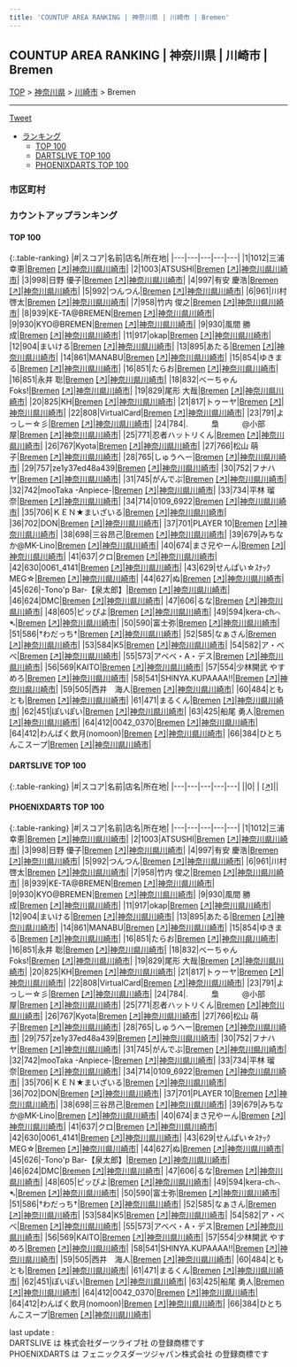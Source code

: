 ```yaml
---
title: 'COUNTUP AREA RANKING | 神奈川県 | 川崎市 | Bremen'
---
```

## COUNTUP AREA RANKING | 神奈川県 | 川崎市 | Bremen

[TOP](/darts/rank/) > [神奈川県](/darts/rank/神奈川県/) > [川崎市](/darts/rank/神奈川県/川崎市/) > Bremen

___

<a href="https://twitter.com/share?ref_src=twsrc%5Etfw" data-text="COUNTUP AREA RANKING | 神奈川県川崎市Bremen" class="twitter-share-button" data-hashtags="DARTSLIVE,PHOENIXDARTS,darts,ダーツ" data-show-count="false">Tweet</a>

* [ランキング](#カウントアップランキング)
    * [TOP 100](#top-100)
    * [DARTSLIVE TOP 100](#dartslive-top-100)
    * [PHOENIXDARTS TOP 100](#phoenixdarts-top-100)

### 市区町村

<ul>

</ul>

### カウントアップランキング

#### TOP 100



{:.table-ranking}
|#|スコア|名前|店名|所在地|
|---|---|---|---|---|
|1|1012|<span class="rank-name-pd"><span class="pro-icon-pd"></span>三浦 幸恵</span>|<a href="/darts/rank/shops/69199.html">Bremen</a> <a href="https://vs.phoenixdarts.com/jp/shop/shopDetailInfo/s_69199?s_seq=69199">[↗]</a>|<a href="/darts/rank/神奈川県/川崎市">神奈川県川崎市</a>|
|2|1003|<span class="rank-name-pd">ATSUSHI</span>|<a href="/darts/rank/shops/69199.html">Bremen</a> <a href="https://vs.phoenixdarts.com/jp/shop/shopDetailInfo/s_69199?s_seq=69199">[↗]</a>|<a href="/darts/rank/神奈川県/川崎市">神奈川県川崎市</a>|
|3|998|<span class="rank-name-pd">日野 優子</span>|<a href="/darts/rank/shops/69199.html">Bremen</a> <a href="https://vs.phoenixdarts.com/jp/shop/shopDetailInfo/s_69199?s_seq=69199">[↗]</a>|<a href="/darts/rank/神奈川県/川崎市">神奈川県川崎市</a>|
|4|997|<span class="rank-name-pd"><span class="pro-icon-pd"></span>有安 慶浩</span>|<a href="/darts/rank/shops/69199.html">Bremen</a> <a href="https://vs.phoenixdarts.com/jp/shop/shopDetailInfo/s_69199?s_seq=69199">[↗]</a>|<a href="/darts/rank/神奈川県/川崎市">神奈川県川崎市</a>|
|5|992|<span class="rank-name-pd">つんつん</span>|<a href="/darts/rank/shops/69199.html">Bremen</a> <a href="https://vs.phoenixdarts.com/jp/shop/shopDetailInfo/s_69199?s_seq=69199">[↗]</a>|<a href="/darts/rank/神奈川県/川崎市">神奈川県川崎市</a>|
|6|961|<span class="rank-name-pd"><span class="pro-icon-pd"></span>川村 啓太</span>|<a href="/darts/rank/shops/69199.html">Bremen</a> <a href="https://vs.phoenixdarts.com/jp/shop/shopDetailInfo/s_69199?s_seq=69199">[↗]</a>|<a href="/darts/rank/神奈川県/川崎市">神奈川県川崎市</a>|
|7|958|<span class="rank-name-pd">竹内 俊之</span>|<a href="/darts/rank/shops/69199.html">Bremen</a> <a href="https://vs.phoenixdarts.com/jp/shop/shopDetailInfo/s_69199?s_seq=69199">[↗]</a>|<a href="/darts/rank/神奈川県/川崎市">神奈川県川崎市</a>|
|8|939|<span class="rank-name-pd">KE-TA@BREMEN</span>|<a href="/darts/rank/shops/69199.html">Bremen</a> <a href="https://vs.phoenixdarts.com/jp/shop/shopDetailInfo/s_69199?s_seq=69199">[↗]</a>|<a href="/darts/rank/神奈川県/川崎市">神奈川県川崎市</a>|
|9|930|<span class="rank-name-pd">KYO@BREMEN</span>|<a href="/darts/rank/shops/69199.html">Bremen</a> <a href="https://vs.phoenixdarts.com/jp/shop/shopDetailInfo/s_69199?s_seq=69199">[↗]</a>|<a href="/darts/rank/神奈川県/川崎市">神奈川県川崎市</a>|
|9|930|<span class="rank-name-pd"><span class="pro-icon-pd"></span>風間 勝成</span>|<a href="/darts/rank/shops/69199.html">Bremen</a> <a href="https://vs.phoenixdarts.com/jp/shop/shopDetailInfo/s_69199?s_seq=69199">[↗]</a>|<a href="/darts/rank/神奈川県/川崎市">神奈川県川崎市</a>|
|11|917|<span class="rank-name-pd">okap</span>|<a href="/darts/rank/shops/69199.html">Bremen</a> <a href="https://vs.phoenixdarts.com/jp/shop/shopDetailInfo/s_69199?s_seq=69199">[↗]</a>|<a href="/darts/rank/神奈川県/川崎市">神奈川県川崎市</a>|
|12|904|<span class="rank-name-pd">まいける</span>|<a href="/darts/rank/shops/69199.html">Bremen</a> <a href="https://vs.phoenixdarts.com/jp/shop/shopDetailInfo/s_69199?s_seq=69199">[↗]</a>|<a href="/darts/rank/神奈川県/川崎市">神奈川県川崎市</a>|
|13|895|<span class="rank-name-pd">あたる</span>|<a href="/darts/rank/shops/69199.html">Bremen</a> <a href="https://vs.phoenixdarts.com/jp/shop/shopDetailInfo/s_69199?s_seq=69199">[↗]</a>|<a href="/darts/rank/神奈川県/川崎市">神奈川県川崎市</a>|
|14|861|<span class="rank-name-pd">MANABU</span>|<a href="/darts/rank/shops/69199.html">Bremen</a> <a href="https://vs.phoenixdarts.com/jp/shop/shopDetailInfo/s_69199?s_seq=69199">[↗]</a>|<a href="/darts/rank/神奈川県/川崎市">神奈川県川崎市</a>|
|15|854|<span class="rank-name-pd">ゆきまる</span>|<a href="/darts/rank/shops/69199.html">Bremen</a> <a href="https://vs.phoenixdarts.com/jp/shop/shopDetailInfo/s_69199?s_seq=69199">[↗]</a>|<a href="/darts/rank/神奈川県/川崎市">神奈川県川崎市</a>|
|16|851|<span class="rank-name-pd">たらお</span>|<a href="/darts/rank/shops/69199.html">Bremen</a> <a href="https://vs.phoenixdarts.com/jp/shop/shopDetailInfo/s_69199?s_seq=69199">[↗]</a>|<a href="/darts/rank/神奈川県/川崎市">神奈川県川崎市</a>|
|16|851|<span class="rank-name-pd"><span class="pro-icon-pd"></span>永井 聡</span>|<a href="/darts/rank/shops/69199.html">Bremen</a> <a href="https://vs.phoenixdarts.com/jp/shop/shopDetailInfo/s_69199?s_seq=69199">[↗]</a>|<a href="/darts/rank/神奈川県/川崎市">神奈川県川崎市</a>|
|18|832|<span class="rank-name-pd">べーちゃんFoks!</span>|<a href="/darts/rank/shops/69199.html">Bremen</a> <a href="https://vs.phoenixdarts.com/jp/shop/shopDetailInfo/s_69199?s_seq=69199">[↗]</a>|<a href="/darts/rank/神奈川県/川崎市">神奈川県川崎市</a>|
|19|829|<span class="rank-name-pd">尾形 大哉</span>|<a href="/darts/rank/shops/69199.html">Bremen</a> <a href="https://vs.phoenixdarts.com/jp/shop/shopDetailInfo/s_69199?s_seq=69199">[↗]</a>|<a href="/darts/rank/神奈川県/川崎市">神奈川県川崎市</a>|
|20|825|<span class="rank-name-pd">KH</span>|<a href="/darts/rank/shops/69199.html">Bremen</a> <a href="https://vs.phoenixdarts.com/jp/shop/shopDetailInfo/s_69199?s_seq=69199">[↗]</a>|<a href="/darts/rank/神奈川県/川崎市">神奈川県川崎市</a>|
|21|817|<span class="rank-name-pd">トゥーヤ</span>|<a href="/darts/rank/shops/69199.html">Bremen</a> <a href="https://vs.phoenixdarts.com/jp/shop/shopDetailInfo/s_69199?s_seq=69199">[↗]</a>|<a href="/darts/rank/神奈川県/川崎市">神奈川県川崎市</a>|
|22|808|<span class="rank-name-pd">VirtualCard</span>|<a href="/darts/rank/shops/69199.html">Bremen</a> <a href="https://vs.phoenixdarts.com/jp/shop/shopDetailInfo/s_69199?s_seq=69199">[↗]</a>|<a href="/darts/rank/神奈川県/川崎市">神奈川県川崎市</a>|
|23|791|<span class="rank-name-pd">よっしー☆彡</span>|<a href="/darts/rank/shops/69199.html">Bremen</a> <a href="https://vs.phoenixdarts.com/jp/shop/shopDetailInfo/s_69199?s_seq=69199">[↗]</a>|<a href="/darts/rank/神奈川県/川崎市">神奈川県川崎市</a>|
|24|784|<span class="rank-name-pd">.　　　梟　　　@小部屋</span>|<a href="/darts/rank/shops/69199.html">Bremen</a> <a href="https://vs.phoenixdarts.com/jp/shop/shopDetailInfo/s_69199?s_seq=69199">[↗]</a>|<a href="/darts/rank/神奈川県/川崎市">神奈川県川崎市</a>|
|25|771|<span class="rank-name-pd">忍者ハットリくん</span>|<a href="/darts/rank/shops/69199.html">Bremen</a> <a href="https://vs.phoenixdarts.com/jp/shop/shopDetailInfo/s_69199?s_seq=69199">[↗]</a>|<a href="/darts/rank/神奈川県/川崎市">神奈川県川崎市</a>|
|26|767|<span class="rank-name-pd">Kyota</span>|<a href="/darts/rank/shops/69199.html">Bremen</a> <a href="https://vs.phoenixdarts.com/jp/shop/shopDetailInfo/s_69199?s_seq=69199">[↗]</a>|<a href="/darts/rank/神奈川県/川崎市">神奈川県川崎市</a>|
|27|766|<span class="rank-name-pd"><span class="pro-icon-pd"></span>松山 萌子</span>|<a href="/darts/rank/shops/69199.html">Bremen</a> <a href="https://vs.phoenixdarts.com/jp/shop/shopDetailInfo/s_69199?s_seq=69199">[↗]</a>|<a href="/darts/rank/神奈川県/川崎市">神奈川県川崎市</a>|
|28|765|<span class="rank-name-pd">しゅうへー</span>|<a href="/darts/rank/shops/69199.html">Bremen</a> <a href="https://vs.phoenixdarts.com/jp/shop/shopDetailInfo/s_69199?s_seq=69199">[↗]</a>|<a href="/darts/rank/神奈川県/川崎市">神奈川県川崎市</a>|
|29|757|<span class="rank-name-pd">ze1y37ed48a439</span>|<a href="/darts/rank/shops/69199.html">Bremen</a> <a href="https://vs.phoenixdarts.com/jp/shop/shopDetailInfo/s_69199?s_seq=69199">[↗]</a>|<a href="/darts/rank/神奈川県/川崎市">神奈川県川崎市</a>|
|30|752|<span class="rank-name-pd">フナハヤ</span>|<a href="/darts/rank/shops/69199.html">Bremen</a> <a href="https://vs.phoenixdarts.com/jp/shop/shopDetailInfo/s_69199?s_seq=69199">[↗]</a>|<a href="/darts/rank/神奈川県/川崎市">神奈川県川崎市</a>|
|31|745|<span class="rank-name-pd">がんでぶ</span>|<a href="/darts/rank/shops/69199.html">Bremen</a> <a href="https://vs.phoenixdarts.com/jp/shop/shopDetailInfo/s_69199?s_seq=69199">[↗]</a>|<a href="/darts/rank/神奈川県/川崎市">神奈川県川崎市</a>|
|32|742|<span class="rank-name-pd">mooTaka -Anpiece-</span>|<a href="/darts/rank/shops/69199.html">Bremen</a> <a href="https://vs.phoenixdarts.com/jp/shop/shopDetailInfo/s_69199?s_seq=69199">[↗]</a>|<a href="/darts/rank/神奈川県/川崎市">神奈川県川崎市</a>|
|33|734|<span class="rank-name-pd"><span class="pro-icon-pd"></span>平林 瑠奈</span>|<a href="/darts/rank/shops/69199.html">Bremen</a> <a href="https://vs.phoenixdarts.com/jp/shop/shopDetailInfo/s_69199?s_seq=69199">[↗]</a>|<a href="/darts/rank/神奈川県/川崎市">神奈川県川崎市</a>|
|34|714|<span class="rank-name-pd">0109_6922</span>|<a href="/darts/rank/shops/69199.html">Bremen</a> <a href="https://vs.phoenixdarts.com/jp/shop/shopDetailInfo/s_69199?s_seq=69199">[↗]</a>|<a href="/darts/rank/神奈川県/川崎市">神奈川県川崎市</a>|
|35|706|<span class="rank-name-pd">ＫＥＮ★まいざいる</span>|<a href="/darts/rank/shops/69199.html">Bremen</a> <a href="https://vs.phoenixdarts.com/jp/shop/shopDetailInfo/s_69199?s_seq=69199">[↗]</a>|<a href="/darts/rank/神奈川県/川崎市">神奈川県川崎市</a>|
|36|702|<span class="rank-name-pd">DON</span>|<a href="/darts/rank/shops/69199.html">Bremen</a> <a href="https://vs.phoenixdarts.com/jp/shop/shopDetailInfo/s_69199?s_seq=69199">[↗]</a>|<a href="/darts/rank/神奈川県/川崎市">神奈川県川崎市</a>|
|37|701|<span class="rank-name-pd">PLAYER 10</span>|<a href="/darts/rank/shops/69199.html">Bremen</a> <a href="https://vs.phoenixdarts.com/jp/shop/shopDetailInfo/s_69199?s_seq=69199">[↗]</a>|<a href="/darts/rank/神奈川県/川崎市">神奈川県川崎市</a>|
|38|698|<span class="rank-name-pd">三谷昂己</span>|<a href="/darts/rank/shops/69199.html">Bremen</a> <a href="https://vs.phoenixdarts.com/jp/shop/shopDetailInfo/s_69199?s_seq=69199">[↗]</a>|<a href="/darts/rank/神奈川県/川崎市">神奈川県川崎市</a>|
|39|679|<span class="rank-name-pd">みちなか@MK-Lino</span>|<a href="/darts/rank/shops/69199.html">Bremen</a> <a href="https://vs.phoenixdarts.com/jp/shop/shopDetailInfo/s_69199?s_seq=69199">[↗]</a>|<a href="/darts/rank/神奈川県/川崎市">神奈川県川崎市</a>|
|40|674|<span class="rank-name-pd">まさ兄やーん</span>|<a href="/darts/rank/shops/69199.html">Bremen</a> <a href="https://vs.phoenixdarts.com/jp/shop/shopDetailInfo/s_69199?s_seq=69199">[↗]</a>|<a href="/darts/rank/神奈川県/川崎市">神奈川県川崎市</a>|
|41|637|<span class="rank-name-pd">クロ</span>|<a href="/darts/rank/shops/69199.html">Bremen</a> <a href="https://vs.phoenixdarts.com/jp/shop/shopDetailInfo/s_69199?s_seq=69199">[↗]</a>|<a href="/darts/rank/神奈川県/川崎市">神奈川県川崎市</a>|
|42|630|<span class="rank-name-pd">0061_4141</span>|<a href="/darts/rank/shops/69199.html">Bremen</a> <a href="https://vs.phoenixdarts.com/jp/shop/shopDetailInfo/s_69199?s_seq=69199">[↗]</a>|<a href="/darts/rank/神奈川県/川崎市">神奈川県川崎市</a>|
|43|629|<span class="rank-name-pd">せんぱい☆ｽﾅｯｸMEG☆</span>|<a href="/darts/rank/shops/69199.html">Bremen</a> <a href="https://vs.phoenixdarts.com/jp/shop/shopDetailInfo/s_69199?s_seq=69199">[↗]</a>|<a href="/darts/rank/神奈川県/川崎市">神奈川県川崎市</a>|
|44|627|<span class="rank-name-pd">ぬ</span>|<a href="/darts/rank/shops/69199.html">Bremen</a> <a href="https://vs.phoenixdarts.com/jp/shop/shopDetailInfo/s_69199?s_seq=69199">[↗]</a>|<a href="/darts/rank/神奈川県/川崎市">神奈川県川崎市</a>|
|45|626|<span class="rank-name-pd">-Tono&#x27;p Bar-【泉太郎】</span>|<a href="/darts/rank/shops/69199.html">Bremen</a> <a href="https://vs.phoenixdarts.com/jp/shop/shopDetailInfo/s_69199?s_seq=69199">[↗]</a>|<a href="/darts/rank/神奈川県/川崎市">神奈川県川崎市</a>|
|46|624|<span class="rank-name-pd">DMC</span>|<a href="/darts/rank/shops/69199.html">Bremen</a> <a href="https://vs.phoenixdarts.com/jp/shop/shopDetailInfo/s_69199?s_seq=69199">[↗]</a>|<a href="/darts/rank/神奈川県/川崎市">神奈川県川崎市</a>|
|47|606|<span class="rank-name-pd">るな</span>|<a href="/darts/rank/shops/69199.html">Bremen</a> <a href="https://vs.phoenixdarts.com/jp/shop/shopDetailInfo/s_69199?s_seq=69199">[↗]</a>|<a href="/darts/rank/神奈川県/川崎市">神奈川県川崎市</a>|
|48|605|<span class="rank-name-pd">ピッぴよ</span>|<a href="/darts/rank/shops/69199.html">Bremen</a> <a href="https://vs.phoenixdarts.com/jp/shop/shopDetailInfo/s_69199?s_seq=69199">[↗]</a>|<a href="/darts/rank/神奈川県/川崎市">神奈川県川崎市</a>|
|49|594|<span class="rank-name-pd">kera-ch⌒ ➴</span>|<a href="/darts/rank/shops/69199.html">Bremen</a> <a href="https://vs.phoenixdarts.com/jp/shop/shopDetailInfo/s_69199?s_seq=69199">[↗]</a>|<a href="/darts/rank/神奈川県/川崎市">神奈川県川崎市</a>|
|50|590|<span class="rank-name-pd">富士弥</span>|<a href="/darts/rank/shops/69199.html">Bremen</a> <a href="https://vs.phoenixdarts.com/jp/shop/shopDetailInfo/s_69199?s_seq=69199">[↗]</a>|<a href="/darts/rank/神奈川県/川崎市">神奈川県川崎市</a>|
|51|586|<span class="rank-name-pd">†わだっち†</span>|<a href="/darts/rank/shops/69199.html">Bremen</a> <a href="https://vs.phoenixdarts.com/jp/shop/shopDetailInfo/s_69199?s_seq=69199">[↗]</a>|<a href="/darts/rank/神奈川県/川崎市">神奈川県川崎市</a>|
|52|585|<span class="rank-name-pd">なぁさん</span>|<a href="/darts/rank/shops/69199.html">Bremen</a> <a href="https://vs.phoenixdarts.com/jp/shop/shopDetailInfo/s_69199?s_seq=69199">[↗]</a>|<a href="/darts/rank/神奈川県/川崎市">神奈川県川崎市</a>|
|53|584|<span class="rank-name-pd">K5</span>|<a href="/darts/rank/shops/69199.html">Bremen</a> <a href="https://vs.phoenixdarts.com/jp/shop/shopDetailInfo/s_69199?s_seq=69199">[↗]</a>|<a href="/darts/rank/神奈川県/川崎市">神奈川県川崎市</a>|
|54|582|<span class="rank-name-pd">ア・べべ</span>|<a href="/darts/rank/shops/69199.html">Bremen</a> <a href="https://vs.phoenixdarts.com/jp/shop/shopDetailInfo/s_69199?s_seq=69199">[↗]</a>|<a href="/darts/rank/神奈川県/川崎市">神奈川県川崎市</a>|
|55|573|<span class="rank-name-pd">アベベ・A・デス</span>|<a href="/darts/rank/shops/69199.html">Bremen</a> <a href="https://vs.phoenixdarts.com/jp/shop/shopDetailInfo/s_69199?s_seq=69199">[↗]</a>|<a href="/darts/rank/神奈川県/川崎市">神奈川県川崎市</a>|
|56|569|<span class="rank-name-pd">KAITO</span>|<a href="/darts/rank/shops/69199.html">Bremen</a> <a href="https://vs.phoenixdarts.com/jp/shop/shopDetailInfo/s_69199?s_seq=69199">[↗]</a>|<a href="/darts/rank/神奈川県/川崎市">神奈川県川崎市</a>|
|57|554|<span class="rank-name-pd">少林開武 やすめろ</span>|<a href="/darts/rank/shops/69199.html">Bremen</a> <a href="https://vs.phoenixdarts.com/jp/shop/shopDetailInfo/s_69199?s_seq=69199">[↗]</a>|<a href="/darts/rank/神奈川県/川崎市">神奈川県川崎市</a>|
|58|541|<span class="rank-name-pd">SHINYA.KUPAAAA!!</span>|<a href="/darts/rank/shops/69199.html">Bremen</a> <a href="https://vs.phoenixdarts.com/jp/shop/shopDetailInfo/s_69199?s_seq=69199">[↗]</a>|<a href="/darts/rank/神奈川県/川崎市">神奈川県川崎市</a>|
|59|505|<span class="rank-name-pd">西井　海人</span>|<a href="/darts/rank/shops/69199.html">Bremen</a> <a href="https://vs.phoenixdarts.com/jp/shop/shopDetailInfo/s_69199?s_seq=69199">[↗]</a>|<a href="/darts/rank/神奈川県/川崎市">神奈川県川崎市</a>|
|60|484|<span class="rank-name-pd">ともとも</span>|<a href="/darts/rank/shops/69199.html">Bremen</a> <a href="https://vs.phoenixdarts.com/jp/shop/shopDetailInfo/s_69199?s_seq=69199">[↗]</a>|<a href="/darts/rank/神奈川県/川崎市">神奈川県川崎市</a>|
|61|471|<span class="rank-name-pd">まるくん</span>|<a href="/darts/rank/shops/69199.html">Bremen</a> <a href="https://vs.phoenixdarts.com/jp/shop/shopDetailInfo/s_69199?s_seq=69199">[↗]</a>|<a href="/darts/rank/神奈川県/川崎市">神奈川県川崎市</a>|
|62|451|<span class="rank-name-pd">ぽいぽい</span>|<a href="/darts/rank/shops/69199.html">Bremen</a> <a href="https://vs.phoenixdarts.com/jp/shop/shopDetailInfo/s_69199?s_seq=69199">[↗]</a>|<a href="/darts/rank/神奈川県/川崎市">神奈川県川崎市</a>|
|63|425|<span class="rank-name-pd"><span class="pro-icon-pd"></span>船尾 勇人</span>|<a href="/darts/rank/shops/69199.html">Bremen</a> <a href="https://vs.phoenixdarts.com/jp/shop/shopDetailInfo/s_69199?s_seq=69199">[↗]</a>|<a href="/darts/rank/神奈川県/川崎市">神奈川県川崎市</a>|
|64|412|<span class="rank-name-pd">0042_0370</span>|<a href="/darts/rank/shops/69199.html">Bremen</a> <a href="https://vs.phoenixdarts.com/jp/shop/shopDetailInfo/s_69199?s_seq=69199">[↗]</a>|<a href="/darts/rank/神奈川県/川崎市">神奈川県川崎市</a>|
|64|412|<span class="rank-name-pd">わんぱく飲月(nomoon)</span>|<a href="/darts/rank/shops/69199.html">Bremen</a> <a href="https://vs.phoenixdarts.com/jp/shop/shopDetailInfo/s_69199?s_seq=69199">[↗]</a>|<a href="/darts/rank/神奈川県/川崎市">神奈川県川崎市</a>|
|66|384|<span class="rank-name-pd">ひとちんこスープ</span>|<a href="/darts/rank/shops/69199.html">Bremen</a> <a href="https://vs.phoenixdarts.com/jp/shop/shopDetailInfo/s_69199?s_seq=69199">[↗]</a>|<a href="/darts/rank/神奈川県/川崎市">神奈川県川崎市</a>|


#### DARTSLIVE TOP 100



{:.table-ranking}
|#|スコア|名前|店名|所在地|
|---|---|---|---|---|
||0|<span class="rank-name-dl"> </span>|<a href="/darts/rank/shops/.html"></a> <a href="">[↗]</a>|<a href="/darts/rank//"></a>|


#### PHOENIXDARTS TOP 100



{:.table-ranking}
|#|スコア|名前|店名|所在地|
|---|---|---|---|---|
|1|1012|<span class="rank-name-pd"><span class="pro-icon-pd"></span>三浦 幸恵</span>|<a href="/darts/rank/shops/69199.html">Bremen</a> <a href="https://vs.phoenixdarts.com/jp/shop/shopDetailInfo/s_69199?s_seq=69199">[↗]</a>|<a href="/darts/rank/神奈川県/川崎市">神奈川県川崎市</a>|
|2|1003|<span class="rank-name-pd">ATSUSHI</span>|<a href="/darts/rank/shops/69199.html">Bremen</a> <a href="https://vs.phoenixdarts.com/jp/shop/shopDetailInfo/s_69199?s_seq=69199">[↗]</a>|<a href="/darts/rank/神奈川県/川崎市">神奈川県川崎市</a>|
|3|998|<span class="rank-name-pd">日野 優子</span>|<a href="/darts/rank/shops/69199.html">Bremen</a> <a href="https://vs.phoenixdarts.com/jp/shop/shopDetailInfo/s_69199?s_seq=69199">[↗]</a>|<a href="/darts/rank/神奈川県/川崎市">神奈川県川崎市</a>|
|4|997|<span class="rank-name-pd"><span class="pro-icon-pd"></span>有安 慶浩</span>|<a href="/darts/rank/shops/69199.html">Bremen</a> <a href="https://vs.phoenixdarts.com/jp/shop/shopDetailInfo/s_69199?s_seq=69199">[↗]</a>|<a href="/darts/rank/神奈川県/川崎市">神奈川県川崎市</a>|
|5|992|<span class="rank-name-pd">つんつん</span>|<a href="/darts/rank/shops/69199.html">Bremen</a> <a href="https://vs.phoenixdarts.com/jp/shop/shopDetailInfo/s_69199?s_seq=69199">[↗]</a>|<a href="/darts/rank/神奈川県/川崎市">神奈川県川崎市</a>|
|6|961|<span class="rank-name-pd"><span class="pro-icon-pd"></span>川村 啓太</span>|<a href="/darts/rank/shops/69199.html">Bremen</a> <a href="https://vs.phoenixdarts.com/jp/shop/shopDetailInfo/s_69199?s_seq=69199">[↗]</a>|<a href="/darts/rank/神奈川県/川崎市">神奈川県川崎市</a>|
|7|958|<span class="rank-name-pd">竹内 俊之</span>|<a href="/darts/rank/shops/69199.html">Bremen</a> <a href="https://vs.phoenixdarts.com/jp/shop/shopDetailInfo/s_69199?s_seq=69199">[↗]</a>|<a href="/darts/rank/神奈川県/川崎市">神奈川県川崎市</a>|
|8|939|<span class="rank-name-pd">KE-TA@BREMEN</span>|<a href="/darts/rank/shops/69199.html">Bremen</a> <a href="https://vs.phoenixdarts.com/jp/shop/shopDetailInfo/s_69199?s_seq=69199">[↗]</a>|<a href="/darts/rank/神奈川県/川崎市">神奈川県川崎市</a>|
|9|930|<span class="rank-name-pd">KYO@BREMEN</span>|<a href="/darts/rank/shops/69199.html">Bremen</a> <a href="https://vs.phoenixdarts.com/jp/shop/shopDetailInfo/s_69199?s_seq=69199">[↗]</a>|<a href="/darts/rank/神奈川県/川崎市">神奈川県川崎市</a>|
|9|930|<span class="rank-name-pd"><span class="pro-icon-pd"></span>風間 勝成</span>|<a href="/darts/rank/shops/69199.html">Bremen</a> <a href="https://vs.phoenixdarts.com/jp/shop/shopDetailInfo/s_69199?s_seq=69199">[↗]</a>|<a href="/darts/rank/神奈川県/川崎市">神奈川県川崎市</a>|
|11|917|<span class="rank-name-pd">okap</span>|<a href="/darts/rank/shops/69199.html">Bremen</a> <a href="https://vs.phoenixdarts.com/jp/shop/shopDetailInfo/s_69199?s_seq=69199">[↗]</a>|<a href="/darts/rank/神奈川県/川崎市">神奈川県川崎市</a>|
|12|904|<span class="rank-name-pd">まいける</span>|<a href="/darts/rank/shops/69199.html">Bremen</a> <a href="https://vs.phoenixdarts.com/jp/shop/shopDetailInfo/s_69199?s_seq=69199">[↗]</a>|<a href="/darts/rank/神奈川県/川崎市">神奈川県川崎市</a>|
|13|895|<span class="rank-name-pd">あたる</span>|<a href="/darts/rank/shops/69199.html">Bremen</a> <a href="https://vs.phoenixdarts.com/jp/shop/shopDetailInfo/s_69199?s_seq=69199">[↗]</a>|<a href="/darts/rank/神奈川県/川崎市">神奈川県川崎市</a>|
|14|861|<span class="rank-name-pd">MANABU</span>|<a href="/darts/rank/shops/69199.html">Bremen</a> <a href="https://vs.phoenixdarts.com/jp/shop/shopDetailInfo/s_69199?s_seq=69199">[↗]</a>|<a href="/darts/rank/神奈川県/川崎市">神奈川県川崎市</a>|
|15|854|<span class="rank-name-pd">ゆきまる</span>|<a href="/darts/rank/shops/69199.html">Bremen</a> <a href="https://vs.phoenixdarts.com/jp/shop/shopDetailInfo/s_69199?s_seq=69199">[↗]</a>|<a href="/darts/rank/神奈川県/川崎市">神奈川県川崎市</a>|
|16|851|<span class="rank-name-pd">たらお</span>|<a href="/darts/rank/shops/69199.html">Bremen</a> <a href="https://vs.phoenixdarts.com/jp/shop/shopDetailInfo/s_69199?s_seq=69199">[↗]</a>|<a href="/darts/rank/神奈川県/川崎市">神奈川県川崎市</a>|
|16|851|<span class="rank-name-pd"><span class="pro-icon-pd"></span>永井 聡</span>|<a href="/darts/rank/shops/69199.html">Bremen</a> <a href="https://vs.phoenixdarts.com/jp/shop/shopDetailInfo/s_69199?s_seq=69199">[↗]</a>|<a href="/darts/rank/神奈川県/川崎市">神奈川県川崎市</a>|
|18|832|<span class="rank-name-pd">べーちゃんFoks!</span>|<a href="/darts/rank/shops/69199.html">Bremen</a> <a href="https://vs.phoenixdarts.com/jp/shop/shopDetailInfo/s_69199?s_seq=69199">[↗]</a>|<a href="/darts/rank/神奈川県/川崎市">神奈川県川崎市</a>|
|19|829|<span class="rank-name-pd">尾形 大哉</span>|<a href="/darts/rank/shops/69199.html">Bremen</a> <a href="https://vs.phoenixdarts.com/jp/shop/shopDetailInfo/s_69199?s_seq=69199">[↗]</a>|<a href="/darts/rank/神奈川県/川崎市">神奈川県川崎市</a>|
|20|825|<span class="rank-name-pd">KH</span>|<a href="/darts/rank/shops/69199.html">Bremen</a> <a href="https://vs.phoenixdarts.com/jp/shop/shopDetailInfo/s_69199?s_seq=69199">[↗]</a>|<a href="/darts/rank/神奈川県/川崎市">神奈川県川崎市</a>|
|21|817|<span class="rank-name-pd">トゥーヤ</span>|<a href="/darts/rank/shops/69199.html">Bremen</a> <a href="https://vs.phoenixdarts.com/jp/shop/shopDetailInfo/s_69199?s_seq=69199">[↗]</a>|<a href="/darts/rank/神奈川県/川崎市">神奈川県川崎市</a>|
|22|808|<span class="rank-name-pd">VirtualCard</span>|<a href="/darts/rank/shops/69199.html">Bremen</a> <a href="https://vs.phoenixdarts.com/jp/shop/shopDetailInfo/s_69199?s_seq=69199">[↗]</a>|<a href="/darts/rank/神奈川県/川崎市">神奈川県川崎市</a>|
|23|791|<span class="rank-name-pd">よっしー☆彡</span>|<a href="/darts/rank/shops/69199.html">Bremen</a> <a href="https://vs.phoenixdarts.com/jp/shop/shopDetailInfo/s_69199?s_seq=69199">[↗]</a>|<a href="/darts/rank/神奈川県/川崎市">神奈川県川崎市</a>|
|24|784|<span class="rank-name-pd">.　　　梟　　　@小部屋</span>|<a href="/darts/rank/shops/69199.html">Bremen</a> <a href="https://vs.phoenixdarts.com/jp/shop/shopDetailInfo/s_69199?s_seq=69199">[↗]</a>|<a href="/darts/rank/神奈川県/川崎市">神奈川県川崎市</a>|
|25|771|<span class="rank-name-pd">忍者ハットリくん</span>|<a href="/darts/rank/shops/69199.html">Bremen</a> <a href="https://vs.phoenixdarts.com/jp/shop/shopDetailInfo/s_69199?s_seq=69199">[↗]</a>|<a href="/darts/rank/神奈川県/川崎市">神奈川県川崎市</a>|
|26|767|<span class="rank-name-pd">Kyota</span>|<a href="/darts/rank/shops/69199.html">Bremen</a> <a href="https://vs.phoenixdarts.com/jp/shop/shopDetailInfo/s_69199?s_seq=69199">[↗]</a>|<a href="/darts/rank/神奈川県/川崎市">神奈川県川崎市</a>|
|27|766|<span class="rank-name-pd"><span class="pro-icon-pd"></span>松山 萌子</span>|<a href="/darts/rank/shops/69199.html">Bremen</a> <a href="https://vs.phoenixdarts.com/jp/shop/shopDetailInfo/s_69199?s_seq=69199">[↗]</a>|<a href="/darts/rank/神奈川県/川崎市">神奈川県川崎市</a>|
|28|765|<span class="rank-name-pd">しゅうへー</span>|<a href="/darts/rank/shops/69199.html">Bremen</a> <a href="https://vs.phoenixdarts.com/jp/shop/shopDetailInfo/s_69199?s_seq=69199">[↗]</a>|<a href="/darts/rank/神奈川県/川崎市">神奈川県川崎市</a>|
|29|757|<span class="rank-name-pd">ze1y37ed48a439</span>|<a href="/darts/rank/shops/69199.html">Bremen</a> <a href="https://vs.phoenixdarts.com/jp/shop/shopDetailInfo/s_69199?s_seq=69199">[↗]</a>|<a href="/darts/rank/神奈川県/川崎市">神奈川県川崎市</a>|
|30|752|<span class="rank-name-pd">フナハヤ</span>|<a href="/darts/rank/shops/69199.html">Bremen</a> <a href="https://vs.phoenixdarts.com/jp/shop/shopDetailInfo/s_69199?s_seq=69199">[↗]</a>|<a href="/darts/rank/神奈川県/川崎市">神奈川県川崎市</a>|
|31|745|<span class="rank-name-pd">がんでぶ</span>|<a href="/darts/rank/shops/69199.html">Bremen</a> <a href="https://vs.phoenixdarts.com/jp/shop/shopDetailInfo/s_69199?s_seq=69199">[↗]</a>|<a href="/darts/rank/神奈川県/川崎市">神奈川県川崎市</a>|
|32|742|<span class="rank-name-pd">mooTaka -Anpiece-</span>|<a href="/darts/rank/shops/69199.html">Bremen</a> <a href="https://vs.phoenixdarts.com/jp/shop/shopDetailInfo/s_69199?s_seq=69199">[↗]</a>|<a href="/darts/rank/神奈川県/川崎市">神奈川県川崎市</a>|
|33|734|<span class="rank-name-pd"><span class="pro-icon-pd"></span>平林 瑠奈</span>|<a href="/darts/rank/shops/69199.html">Bremen</a> <a href="https://vs.phoenixdarts.com/jp/shop/shopDetailInfo/s_69199?s_seq=69199">[↗]</a>|<a href="/darts/rank/神奈川県/川崎市">神奈川県川崎市</a>|
|34|714|<span class="rank-name-pd">0109_6922</span>|<a href="/darts/rank/shops/69199.html">Bremen</a> <a href="https://vs.phoenixdarts.com/jp/shop/shopDetailInfo/s_69199?s_seq=69199">[↗]</a>|<a href="/darts/rank/神奈川県/川崎市">神奈川県川崎市</a>|
|35|706|<span class="rank-name-pd">ＫＥＮ★まいざいる</span>|<a href="/darts/rank/shops/69199.html">Bremen</a> <a href="https://vs.phoenixdarts.com/jp/shop/shopDetailInfo/s_69199?s_seq=69199">[↗]</a>|<a href="/darts/rank/神奈川県/川崎市">神奈川県川崎市</a>|
|36|702|<span class="rank-name-pd">DON</span>|<a href="/darts/rank/shops/69199.html">Bremen</a> <a href="https://vs.phoenixdarts.com/jp/shop/shopDetailInfo/s_69199?s_seq=69199">[↗]</a>|<a href="/darts/rank/神奈川県/川崎市">神奈川県川崎市</a>|
|37|701|<span class="rank-name-pd">PLAYER 10</span>|<a href="/darts/rank/shops/69199.html">Bremen</a> <a href="https://vs.phoenixdarts.com/jp/shop/shopDetailInfo/s_69199?s_seq=69199">[↗]</a>|<a href="/darts/rank/神奈川県/川崎市">神奈川県川崎市</a>|
|38|698|<span class="rank-name-pd">三谷昂己</span>|<a href="/darts/rank/shops/69199.html">Bremen</a> <a href="https://vs.phoenixdarts.com/jp/shop/shopDetailInfo/s_69199?s_seq=69199">[↗]</a>|<a href="/darts/rank/神奈川県/川崎市">神奈川県川崎市</a>|
|39|679|<span class="rank-name-pd">みちなか@MK-Lino</span>|<a href="/darts/rank/shops/69199.html">Bremen</a> <a href="https://vs.phoenixdarts.com/jp/shop/shopDetailInfo/s_69199?s_seq=69199">[↗]</a>|<a href="/darts/rank/神奈川県/川崎市">神奈川県川崎市</a>|
|40|674|<span class="rank-name-pd">まさ兄やーん</span>|<a href="/darts/rank/shops/69199.html">Bremen</a> <a href="https://vs.phoenixdarts.com/jp/shop/shopDetailInfo/s_69199?s_seq=69199">[↗]</a>|<a href="/darts/rank/神奈川県/川崎市">神奈川県川崎市</a>|
|41|637|<span class="rank-name-pd">クロ</span>|<a href="/darts/rank/shops/69199.html">Bremen</a> <a href="https://vs.phoenixdarts.com/jp/shop/shopDetailInfo/s_69199?s_seq=69199">[↗]</a>|<a href="/darts/rank/神奈川県/川崎市">神奈川県川崎市</a>|
|42|630|<span class="rank-name-pd">0061_4141</span>|<a href="/darts/rank/shops/69199.html">Bremen</a> <a href="https://vs.phoenixdarts.com/jp/shop/shopDetailInfo/s_69199?s_seq=69199">[↗]</a>|<a href="/darts/rank/神奈川県/川崎市">神奈川県川崎市</a>|
|43|629|<span class="rank-name-pd">せんぱい☆ｽﾅｯｸMEG☆</span>|<a href="/darts/rank/shops/69199.html">Bremen</a> <a href="https://vs.phoenixdarts.com/jp/shop/shopDetailInfo/s_69199?s_seq=69199">[↗]</a>|<a href="/darts/rank/神奈川県/川崎市">神奈川県川崎市</a>|
|44|627|<span class="rank-name-pd">ぬ</span>|<a href="/darts/rank/shops/69199.html">Bremen</a> <a href="https://vs.phoenixdarts.com/jp/shop/shopDetailInfo/s_69199?s_seq=69199">[↗]</a>|<a href="/darts/rank/神奈川県/川崎市">神奈川県川崎市</a>|
|45|626|<span class="rank-name-pd">-Tono&#x27;p Bar-【泉太郎】</span>|<a href="/darts/rank/shops/69199.html">Bremen</a> <a href="https://vs.phoenixdarts.com/jp/shop/shopDetailInfo/s_69199?s_seq=69199">[↗]</a>|<a href="/darts/rank/神奈川県/川崎市">神奈川県川崎市</a>|
|46|624|<span class="rank-name-pd">DMC</span>|<a href="/darts/rank/shops/69199.html">Bremen</a> <a href="https://vs.phoenixdarts.com/jp/shop/shopDetailInfo/s_69199?s_seq=69199">[↗]</a>|<a href="/darts/rank/神奈川県/川崎市">神奈川県川崎市</a>|
|47|606|<span class="rank-name-pd">るな</span>|<a href="/darts/rank/shops/69199.html">Bremen</a> <a href="https://vs.phoenixdarts.com/jp/shop/shopDetailInfo/s_69199?s_seq=69199">[↗]</a>|<a href="/darts/rank/神奈川県/川崎市">神奈川県川崎市</a>|
|48|605|<span class="rank-name-pd">ピッぴよ</span>|<a href="/darts/rank/shops/69199.html">Bremen</a> <a href="https://vs.phoenixdarts.com/jp/shop/shopDetailInfo/s_69199?s_seq=69199">[↗]</a>|<a href="/darts/rank/神奈川県/川崎市">神奈川県川崎市</a>|
|49|594|<span class="rank-name-pd">kera-ch⌒ ➴</span>|<a href="/darts/rank/shops/69199.html">Bremen</a> <a href="https://vs.phoenixdarts.com/jp/shop/shopDetailInfo/s_69199?s_seq=69199">[↗]</a>|<a href="/darts/rank/神奈川県/川崎市">神奈川県川崎市</a>|
|50|590|<span class="rank-name-pd">富士弥</span>|<a href="/darts/rank/shops/69199.html">Bremen</a> <a href="https://vs.phoenixdarts.com/jp/shop/shopDetailInfo/s_69199?s_seq=69199">[↗]</a>|<a href="/darts/rank/神奈川県/川崎市">神奈川県川崎市</a>|
|51|586|<span class="rank-name-pd">†わだっち†</span>|<a href="/darts/rank/shops/69199.html">Bremen</a> <a href="https://vs.phoenixdarts.com/jp/shop/shopDetailInfo/s_69199?s_seq=69199">[↗]</a>|<a href="/darts/rank/神奈川県/川崎市">神奈川県川崎市</a>|
|52|585|<span class="rank-name-pd">なぁさん</span>|<a href="/darts/rank/shops/69199.html">Bremen</a> <a href="https://vs.phoenixdarts.com/jp/shop/shopDetailInfo/s_69199?s_seq=69199">[↗]</a>|<a href="/darts/rank/神奈川県/川崎市">神奈川県川崎市</a>|
|53|584|<span class="rank-name-pd">K5</span>|<a href="/darts/rank/shops/69199.html">Bremen</a> <a href="https://vs.phoenixdarts.com/jp/shop/shopDetailInfo/s_69199?s_seq=69199">[↗]</a>|<a href="/darts/rank/神奈川県/川崎市">神奈川県川崎市</a>|
|54|582|<span class="rank-name-pd">ア・べべ</span>|<a href="/darts/rank/shops/69199.html">Bremen</a> <a href="https://vs.phoenixdarts.com/jp/shop/shopDetailInfo/s_69199?s_seq=69199">[↗]</a>|<a href="/darts/rank/神奈川県/川崎市">神奈川県川崎市</a>|
|55|573|<span class="rank-name-pd">アベベ・A・デス</span>|<a href="/darts/rank/shops/69199.html">Bremen</a> <a href="https://vs.phoenixdarts.com/jp/shop/shopDetailInfo/s_69199?s_seq=69199">[↗]</a>|<a href="/darts/rank/神奈川県/川崎市">神奈川県川崎市</a>|
|56|569|<span class="rank-name-pd">KAITO</span>|<a href="/darts/rank/shops/69199.html">Bremen</a> <a href="https://vs.phoenixdarts.com/jp/shop/shopDetailInfo/s_69199?s_seq=69199">[↗]</a>|<a href="/darts/rank/神奈川県/川崎市">神奈川県川崎市</a>|
|57|554|<span class="rank-name-pd">少林開武 やすめろ</span>|<a href="/darts/rank/shops/69199.html">Bremen</a> <a href="https://vs.phoenixdarts.com/jp/shop/shopDetailInfo/s_69199?s_seq=69199">[↗]</a>|<a href="/darts/rank/神奈川県/川崎市">神奈川県川崎市</a>|
|58|541|<span class="rank-name-pd">SHINYA.KUPAAAA!!</span>|<a href="/darts/rank/shops/69199.html">Bremen</a> <a href="https://vs.phoenixdarts.com/jp/shop/shopDetailInfo/s_69199?s_seq=69199">[↗]</a>|<a href="/darts/rank/神奈川県/川崎市">神奈川県川崎市</a>|
|59|505|<span class="rank-name-pd">西井　海人</span>|<a href="/darts/rank/shops/69199.html">Bremen</a> <a href="https://vs.phoenixdarts.com/jp/shop/shopDetailInfo/s_69199?s_seq=69199">[↗]</a>|<a href="/darts/rank/神奈川県/川崎市">神奈川県川崎市</a>|
|60|484|<span class="rank-name-pd">ともとも</span>|<a href="/darts/rank/shops/69199.html">Bremen</a> <a href="https://vs.phoenixdarts.com/jp/shop/shopDetailInfo/s_69199?s_seq=69199">[↗]</a>|<a href="/darts/rank/神奈川県/川崎市">神奈川県川崎市</a>|
|61|471|<span class="rank-name-pd">まるくん</span>|<a href="/darts/rank/shops/69199.html">Bremen</a> <a href="https://vs.phoenixdarts.com/jp/shop/shopDetailInfo/s_69199?s_seq=69199">[↗]</a>|<a href="/darts/rank/神奈川県/川崎市">神奈川県川崎市</a>|
|62|451|<span class="rank-name-pd">ぽいぽい</span>|<a href="/darts/rank/shops/69199.html">Bremen</a> <a href="https://vs.phoenixdarts.com/jp/shop/shopDetailInfo/s_69199?s_seq=69199">[↗]</a>|<a href="/darts/rank/神奈川県/川崎市">神奈川県川崎市</a>|
|63|425|<span class="rank-name-pd"><span class="pro-icon-pd"></span>船尾 勇人</span>|<a href="/darts/rank/shops/69199.html">Bremen</a> <a href="https://vs.phoenixdarts.com/jp/shop/shopDetailInfo/s_69199?s_seq=69199">[↗]</a>|<a href="/darts/rank/神奈川県/川崎市">神奈川県川崎市</a>|
|64|412|<span class="rank-name-pd">0042_0370</span>|<a href="/darts/rank/shops/69199.html">Bremen</a> <a href="https://vs.phoenixdarts.com/jp/shop/shopDetailInfo/s_69199?s_seq=69199">[↗]</a>|<a href="/darts/rank/神奈川県/川崎市">神奈川県川崎市</a>|
|64|412|<span class="rank-name-pd">わんぱく飲月(nomoon)</span>|<a href="/darts/rank/shops/69199.html">Bremen</a> <a href="https://vs.phoenixdarts.com/jp/shop/shopDetailInfo/s_69199?s_seq=69199">[↗]</a>|<a href="/darts/rank/神奈川県/川崎市">神奈川県川崎市</a>|
|66|384|<span class="rank-name-pd">ひとちんこスープ</span>|<a href="/darts/rank/shops/69199.html">Bremen</a> <a href="https://vs.phoenixdarts.com/jp/shop/shopDetailInfo/s_69199?s_seq=69199">[↗]</a>|<a href="/darts/rank/神奈川県/川崎市">神奈川県川崎市</a>|


<div class="footer border-top border-gray-light mt-5 pt-3 text-right text-gray">
    last update : <span style="font-weight: italic" id="foot_last_modified"></span><br />
    DARTSLIVE は 株式会社ダーツライブ社 の登録商標です<br />
    PHOENIXDARTS は フェニックスダーツジャパン株式会社 の登録商標です<br />
</div>

<script src="https://cdnjs.cloudflare.com/ajax/libs/jquery.tablesorter/2.31.3/js/jquery.tablesorter.min.js" integrity="sha512-qzgd5cYSZcosqpzpn7zF2ZId8f/8CHmFKZ8j7mU4OUXTNRd5g+ZHBPsgKEwoqxCtdQvExE5LprwwPAgoicguNg==" crossorigin="anonymous" referrerpolicy="no-referrer"></script>
<link rel="stylesheet" href="https://cdnjs.cloudflare.com/ajax/libs/jquery.tablesorter/2.31.3/css/theme.default.min.css" integrity="sha512-wghhOJkjQX0Lh3NSWvNKeZ0ZpNn+SPVXX1Qyc9OCaogADktxrBiBdKGDoqVUOyhStvMBmJQ8ZdMHiR3wuEq8+w==" crossorigin="anonymous" referrerpolicy="no-referrer" />
<script>
$(function() {
    $(".table-ranking").tablesorter({sortList:[[0, 0]]});
    $("#foot_last_modified").text(formatDate(new Date(document.lastModified), 'yyyy-MM-dd HH:mm:ss'));
});
</script>

<script async src="https://platform.twitter.com/widgets.js" charset="utf-8"></script>